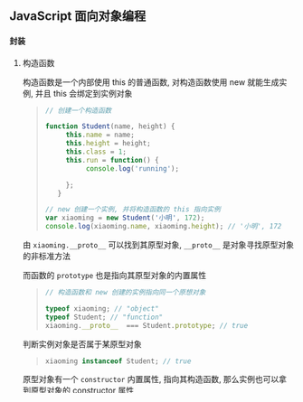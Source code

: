 ## JavaScript 面向对象编程

#### 封装

1. 构造函数

   构造函数是一个内部使用 this 的普通函数, 对构造函数使用 new 就能生成实例, 并且 this 会绑定到实例对象

   >```javascript
   >// 创建一个构造函数
   >
   >function Student(name, height) {
   >      this.name = name;
   >      this.height = height;
   >	  this.class = 1;
   >   	  this.run = function() {
   >	       console.log('running');
   >
   >	  };
   >    }
   >
   >// new 创建一个实例, 并将构造函数的 this 指向实例
   >var xiaoming = new Student('小明', 172);
   >console.log(xiaoming.name, xiaoming.height); // '小明', 172
   >```

   

   由 `xiaoming.__proto__`   可以找到其原型对象, `__proto__` 是对象寻找原型对象的非标准方法

   而函数的 `prototype` 也是指向其原型对象的内置属性

   >```javascript
   >// 构造函数和 new 创建的实例指向同一个原想对象
   >
   >typeof xiaoming; // "object"
   >typeof Student; // "function"
   >xiaoming.__proto__  === Student.prototype; // true
   >```

   判断实例对象是否属于某原型对象

   > ```javascript
   > xiaoming instanceof Student; // true
   > ```

   原型对象有一个 `constructor` 内置属性, 指向其构造函数, 那么实例也可以拿到原型对象的 constructor 属性

   > ```javascript
   > xiaoming.constructor === Student; // true
   > Student.prototype.constructor === Student; // true
   > 
   > // 关于 constructor 属性
   > // construct 属于原型对象(Student.prototype)独有属性
   > Student.prototype.hasOwnProperty('constructor'); // true
   > xiaoming.hasOwnProperty('constructor'); // false
   > // Student 函数由 Function 构造
   > Student.constructor; // f Function()
   > // Student 本身没有 constructor 属性,而是通过原型链向上寻找或着继承获得
   > Student.hasOwnProperty('constructor'); // false
   > // Student 的原型对象是 Function.prototype
   > Student.__proto__ === Function.prototype; // true
   > // Function.prototype 有 constructor 属性,所以 Student 可以使用
   > Function.prototype.hasOwnProterty('constructor'); // true
   > ```

2. prototype 模式

   用普通构造函数封装时, 其固有属性或方法在多个实例对象中不共享, 每次创建一个实例都会重新开辟空间, 导致资源浪费

   >```javascript
   >// 给 Student 构造函数添加一个班级和 run 方法
   >xiaohong = new Student('小红', 158);
   >xiaohong.run == xiaoming.run; // false
   >```
   
   通过构造函数的 `prototype` 属性, 指向一个原型对象, 这个对象中的属性和方法都会被构造函数的实例继承, 把不变的属性和方法定义到 `prototype` 对象上, 优化运行效率
   
   >```javascript
   >// 将 Student 中的 run 方法定义到 prototype 对象中
   >Student.prototype.run = function() {
   >   console.log('running');
   >}
   >
   >xiaoming.run === xiaohong.run; // true
   >```
   
   prototype 验证方法
   
   * isPrototypeOf()
   
     判断原型对象和实例之间的关系
   
     >```javascript
     >Student.prototyepe.isPrototypeOf(xiaoming); // true
     >```
   
   * hasOwnProperty()
   
     判断属性属于本身还是继承
   
     >```javascript
     >xiaoming.hasOwnProperty("name");
     >```
   
   * in
   
     判断实例是否有某属性
   
     >```javascript
     >"name" in xiaoming; // true
     >```

#### 继承

对象之间继承就是将子对象的原型指向父对象的原型, 那么父对象原型上的属性和方法就能被子对象继承

1. 构造函数绑定

   通过 call() 和 apply() 方法,将父对象的构造函数绑定在子对象上

   > ```js
   > // 父对象构造函数
   > function Person() {
   > }
   > Person.prototype.color = 'yellow';
   > 
   > function Student(name, height) {
   >     // 通过 apply 将 this 指向到 Student
   >     Person.apply(this, arguments);
   >     this.name = name;
   >     this.height = height;
   > }
   > ```

2. prototype 模式

   修改原型对象的指向,最常见方法

   > ```js
   > function Student(name, height) {
   > 	this.name = name;
   > 	this.height = height;
   > }
   > // 将 Student 的原型对象指向 Person 父对象的实例
   > Student.prototype = new Person;
   > // 修改 Student 原型对象的 constructor
   > // 如果不修改,那么 Student 的原型对象的构造函数将会指向 Person
   > Student.prototype.constructor = Student;
   > 
   > var xiaoming = new Student('小明', 172);
   > 
   > ```

3. 改良 prototype 

   加入一个中间空函数作为中间介, 让中间函数的原型对象指向父对象的原型并不修改 constructor

   子对象和原来 prototype 模式一样指向中间函数 F 的实例

   > ```js
   > // 函数封装
   > function extend(Child, Parent) {
   >     // 创建一个空的中间函数
   >     const F = function() {};
   >     // 中间函数的原型对象指向父对象 Parent 的原型对象
   >     F.prototype = Parent.prototype;
   >     // 子对象的原型对象指向 F 的实例
   >     Child.prototype = new F();
   >     // 修改子对象原型对象的构造函数,让它重新指向 Child 构造函数
   >     Child.prototype.constructor = Child;
   >     // 在子对象打开一条直接到父对象原型的通道
   >     Child.uber = Parent.prototype;
   > }
   > 
   > ```

4. 拷贝继承

   将父对象的所有属性和方法拷贝到子对象

   > ```js
   > function extend(Child, Parent) {
   > 	const p = Parent.prototype;
   > 	const c = Child.prototype;
   > 	for (let i in p) {
   > 		c[i] = p[i];
   > 	}
   > 	c.uber = p;
   > }
   > extend(Student, Peson);
   > 
   > ```

5. 非构造函数的深拷贝继承

   > ```js
   > function deepCopy(c, p) {
   >     let c = c || {};
   >     // in 中 p 为数组返回索引 i 为 p 中值的索引
   >     for (let i in p) {
   >         // 判断 p[i] 是否为数组或对象
   >         if (typeof p[i] === 'object') {
   >             c[i] = (p[i].constructor === Array) ? [] : {};
   >             // 递归调用
   >             return deepCopy(c[i], p[i]);
   >         } else {
   >             c[i] = p[i];
   >         }
   >     }
   >     return c;
   > }
   > ```
   >
   > 

